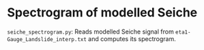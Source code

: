 # Spectrogram of modelled Seiche

`seiche_spectrogram.py`: Reads modelled Seiche signal from `eta1-Gauge_Landslide_interp.txt` and computes its spectrogram.
